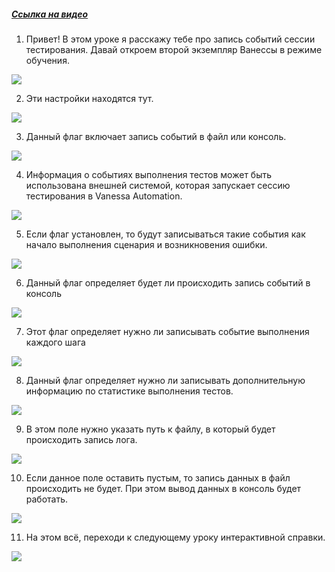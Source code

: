﻿##### [Ссылка на видео](https://youtu.be/QN5IMQBm0P8)

001. Привет! В этом уроке я расскажу тебе про запись событий сессии тестирования. Давай откроем второй экземпляр Ванессы в режиме обучения.

![](https://vanessa-files.do.bit-erp.ru/Doc/1.2.040.1/MD/Глава02/images/000_ЗакладкаСервисОтчетыОЗапускеСценариевЛог.png)

002. Эти настройки находятся тут.

![](https://vanessa-files.do.bit-erp.ru/Doc/1.2.040.1/MD/Глава02/images/009_ЗакладкаСервисОтчетыОЗапускеСценариевЛог.png)

003. Данный флаг включает запись событий в файл или консоль.

![](https://vanessa-files.do.bit-erp.ru/Doc/1.2.040.1/MD/Глава02/images/014_ЗакладкаСервисОтчетыОЗапускеСценариевЛог.png)

004. Информация о событиях выполнения тестов может быть использована внешней системой, которая запускает сессию тестирования в Vanessa Automation.

![](https://vanessa-files.do.bit-erp.ru/Doc/1.2.040.1/MD/Глава02/images/020_ЗакладкаСервисОтчетыОЗапускеСценариевЛог.png)

005. Если флаг установлен, то будут записываться такие события как начало выполнения сценария и возникновения ошибки.

![](https://vanessa-files.do.bit-erp.ru/Doc/1.2.040.1/MD/Глава02/images/023_ЗакладкаСервисОтчетыОЗапускеСценариевЛог.png)

006. Данный флаг определяет будет ли происходить запись событий в консоль

![](https://vanessa-files.do.bit-erp.ru/Doc/1.2.040.1/MD/Глава02/images/028_ЗакладкаСервисОтчетыОЗапускеСценариевЛог.png)

007. Этот флаг определяет нужно ли записывать событие выполнения каждого шага

![](https://vanessa-files.do.bit-erp.ru/Doc/1.2.040.1/MD/Глава02/images/033_ЗакладкаСервисОтчетыОЗапускеСценариевЛог.png)

008. Данный флаг определяет нужно ли записывать дополнительную информацию по статистике выполнения тестов.

![](https://vanessa-files.do.bit-erp.ru/Doc/1.2.040.1/MD/Глава02/images/038_ЗакладкаСервисОтчетыОЗапускеСценариевЛог.png)

009. В этом поле нужно указать путь к файлу, в который будет происходить запись лога.

![](https://vanessa-files.do.bit-erp.ru/Doc/1.2.040.1/MD/Глава02/images/043_ЗакладкаСервисОтчетыОЗапускеСценариевЛог.png)

010. Если данное поле оставить пустым, то запись данных в файл происходить не будет. При этом вывод данных в консоль будет работать.

![](https://vanessa-files.do.bit-erp.ru/Doc/1.2.040.1/MD/Глава02/images/048_ЗакладкаСервисОтчетыОЗапускеСценариевЛог.png)

011. На этом всё, переходи к следующему уроку интерактивной справки.

![](https://vanessa-files.do.bit-erp.ru/Doc/1.2.040.1/MD/Глава02/images/051_ЗакладкаСервисОтчетыОЗапускеСценариевЛог.png)
